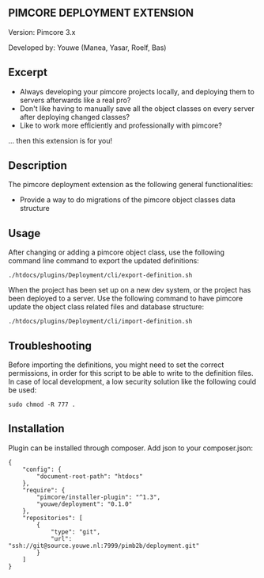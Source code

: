 PIMCORE DEPLOYMENT EXTENSION
----------------------------

Version: Pimcore 3.x

Developed by: Youwe (Manea, Yasar, Roelf, Bas)

Excerpt
-------

* Always developing your pimcore projects locally, and deploying them to servers afterwards like a real pro?
* Don't like having to manually save all the object classes on every server after deploying changed classes?
* Like to work more efficiently and professionally with pimcore?

... then this extension is for you!

Description
-----------

The pimcore deployment extension as the following general functionalities:

* Provide a way to do migrations of the pimcore object classes data structure

Usage
-----

After changing or adding a pimcore object class, use the following command line command to export the updated
definitions:

    ./htdocs/plugins/Deployment/cli/export-definition.sh

When the project has been set up on a new dev system, or the project has been deployed to a server. Use the following
command to have pimcore update the object class related files and database structure:

    ./htdocs/plugins/Deployment/cli/import-definition.sh

Troubleshooting
---------------

Before importing the definitions, you might need to set the correct permissions, in order for this script to be able to
write to the definition files. In case of local development, a low security solution like the following could be used:

    sudo chmod -R 777 .

Installation
------------

Plugin can be installed through composer. Add json to your composer.json:

    {
        "config": {
            "document-root-path": "htdocs"
        },
        "require": {
            "pimcore/installer-plugin": "^1.3",
            "youwe/deployment": "0.1.0"
        },
        "repositories": [
            {
                "type": "git",
                "url": "ssh://git@source.youwe.nl:7999/pimb2b/deployment.git"
            }
        ]
    }




